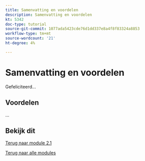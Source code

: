 ```yaml
---
title: Samenvatting en voordelen
description: Samenvatting en voordelen
kt: 5342
doc-type: tutorial
source-git-commit: 1077ada5423cde76d1dd337e8a4f8f83324a8853
workflow-type: tm+mt
source-wordcount: '21'
ht-degree: 4%

---
```


# Samenvatting en voordelen

Gefeliciteerd...

## Voordelen

...

## Bekijk dit

[Terug naar module 2.1](./aemcs.md)

[Terug naar alle modules](../../../overview.md)
